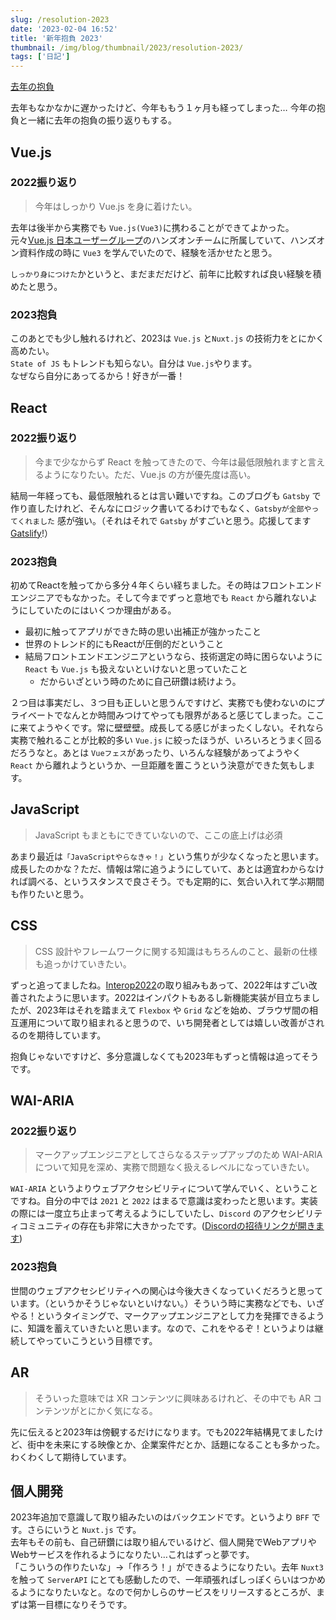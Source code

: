 ```yaml
---
slug: /resolution-2023
date: '2023-02-04 16:52'
title: '新年抱負 2023'
thumbnail: /img/blog/thumbnail/2023/resolution-2023/
tags: ['日記']
---
```

[去年の抱負](/882)

去年もなかなかに遅かったけど、今年ももう１ヶ月も経ってしまった…
今年の抱負と一緒に去年の抱負の振り返りもする。

## Vue.js

### 2022振り返り

> 今年はしっかり Vue.js を身に着けたい。

去年は後半から実務でも `Vue.js(Vue3)`に携わることができてよかった。  
元々[Vue.js 日本ユーザーグループ](https://vuejs-jp.org/)のハンズオンチームに所属していて、ハンズオン資料作成の時に `Vue3` を学んでいたので、経験を活かせたと思う。

`しっかり身につけた`かというと、まだまだだけど、前年に比較すれば良い経験を積めたと思う。

### 2023抱負

このあとでも少し触れるけれど、2023は `Vue.js` と`Nuxt.js` の技術力をとにかく高めたい。  
`State of JS` もトレンドも知らない。自分は `Vue.js`やります。  
なぜなら自分にあってるから！好きが一番！


## React

### 2022振り返り

> 今まで少なからず React を触ってきたので、今年は最低限触れますと言えるようになりたい。ただ、Vue.js の方が優先度は高い。

結局一年経っても、最低限触れるとは言い難いですね。このブログも `Gatsby` で作り直したけれど、そんなにロジック書いてるわけでもなく、`Gatsbyが全部やってくれました` 感が強い。（それはそれで `Gatsby` がすごいと思う。応援してます[Gatslify](https://www.gatsbyjs.com/blog/gatsby-is-joining-netlify/)!）

### 2023抱負

初めてReactを触ってから多分４年くらい経ちました。その時はフロントエンドエンジニアでもなかった。そして今までずっと意地でも `React` から離れないようにしていたのにはいくつか理由がある。

- 最初に触ってアプリができた時の思い出補正が強かったこと
- 世界のトレンド的にもReactが圧倒的だということ
- 結局フロントエンドエンジニアというなら、技術選定の時に困らないように `React` も `Vue.js` も扱えないといけないと思っていたこと
  - だからいざという時のために自己研鑽は続けよう。

２つ目は事実だし、３つ目も正しいと思うんですけど、実務でも使わないのにプライベートでなんとか時間みつけてやっても限界があると感じてしまった。ここに来てようやくです。常に壁壁壁。成長してる感じがまったくしない。それなら実務で触れることが比較的多い `Vue.js` に絞ったほうが、いろいろとうまく回るだろうなと。あとは `Vueフェス`があったり、いろんな経験があってようやく `React` から離れようというか、一旦距離を置こうという決意ができた気もします。

## JavaScript

> JavaScript もまともにできていないので、ここの底上げは必須

あまり最近は`「JavaScriptやらなきゃ！」`という焦りが少なくなったと思います。成長したのかな？ただ、情報は常に追うようにしていて、あとは適宜わからなければ調べる、というスタンスで良さそう。でも定期的に、気合い入れて学ぶ期間も作りたいと思う。

## CSS

> CSS 設計やフレームワークに関する知識はもちろんのこと、最新の仕様も追っかけていきたい。

ずっと追ってましたね。[Interop2022](https://web.dev/interop-2022/)の取り組みもあって、2022年はすごい改善されたように思います。2022はインパクトもあるし新機能実装が目立ちましたが、2023年はそれを踏まえて `Flexbox` や `Grid` などを始め、ブラウザ間の相互運用について取り組まれると思うので、いち開発者としては嬉しい改善がされるのを期待しています。

抱負じゃないですけど、多分意識しなくても2023年もずっと情報は追ってそうです。

## WAI-ARIA

### 2022振り返り
> マークアップエンジニアとしてさらなるステップアップのため WAI-ARIA について知見を深め、実務で問題なく扱えるレベルになっていきたい。

`WAI-ARIA` というよりウェブアクセシビリティについて学んでいく、ということですね。自分の中では `2021` と `2022` はまるで意識は変わったと思います。実装の際には一度立ち止まって考えるようにしていたし、`Discord` のアクセシビリティコミュニティの存在も非常に大きかったです。([Discordの招待リンクが開きます](https://t.co/vror70AhOa))

### 2023抱負

世間のウェブアクセシビリティへの関心は今後大きくなっていくだろうと思っています。（というかそうじゃないといけない。）そういう時に実務などでも、いざやる！というタイミングで、マークアップエンジニアとして力を発揮できるように、知識を蓄えていきたいと思います。なので、これをやるぞ！というよりは継続してやっていこうという目標です。

## AR

> そういった意味では XR コンテンツに興味あるけれど、その中でも AR コンテンツがとにかく気になる。

先に伝えると2023年は傍観するだけになります。でも2022年結構見てましたけど、街中を未来にする映像とか、企業案件だとか、話題になることも多かった。わくわくして期待しています。

## 個人開発

2023年追加で意識して取り組みたいのはバックエンドです。というより `BFF` です。さらにいうと `Nuxt.js` です。  
去年もその前も、自己研鑽には取り組んでいるけど、個人開発でWebアプリやWebサービスを作れるようになりたい…これはずっと夢です。  
「こういうの作りたいな」→「作ろう！」ができるようになりたい。去年 `Nuxt3` を触って `ServerAPI` にとても感動したので、一年頑張ればしっぽくらいはつかめるようになりたいなと。なので何かしらのサービスをリリースするところが、まずは第一目標になりそうです。
